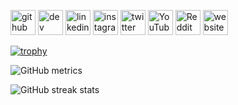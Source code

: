 [<img src='https://cdn.jsdelivr.net/npm/simple-icons@3.0.1/icons/github.svg' alt='github' height='40'>](https://github.com/gogorichie)  [<img src='https://cdn.jsdelivr.net/npm/simple-icons@3.0.1/icons/dev-dot-to.svg' alt='dev' height='40'>](https://dev.to/gogorichie)  [<img src='https://cdn.jsdelivr.net/npm/simple-icons@3.0.1/icons/linkedin.svg' alt='linkedin' height='40'>](https://www.linkedin.com/in/gogorichie/)  [<img src='https://cdn.jsdelivr.net/npm/simple-icons@3.0.1/icons/instagram.svg' alt='instagram' height='40'>](https://www.instagram.com/gogorichie/)  [<img src='https://cdn.jsdelivr.net/npm/simple-icons@3.0.1/icons/twitter.svg' alt='twitter' height='40'>](https://twitter.com/gogorichie)  [<img src='https://cdn.jsdelivr.net/npm/simple-icons@3.0.1/icons/youtube.svg' alt='YouTube' height='40'>](https://www.youtube.com/channel/gogorichie)  [<img src='https://cdn.jsdelivr.net/npm/simple-icons@3.0.1/icons/reddit.svg' alt='Reddit' height='40'>](https://www.reddit.com/user/gogorichie)  [<img src='https://cdn.jsdelivr.net/npm/simple-icons@3.0.1/icons/icloud.svg' alt='website' height='40'>](www.gogorichie.com)  

[![trophy](https://github-profile-trophy.vercel.app/?username=gogorichie)](https://github.com/ryo-ma/github-profile-trophy)

![GitHub metrics](https://metrics.lecoq.io/gogorichie)  

![GitHub streak stats](https://github-readme-streak-stats.herokuapp.com/?user=gogorichie)  

